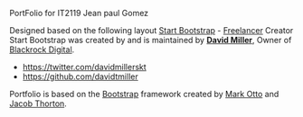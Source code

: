 PortFolio for IT2119
Jean paul Gomez


Designed based on the following layout
[Start Bootstrap](http://startbootstrap.com/) - [Freelancer](http://startbootstrap.com/template-overviews/freelancer/)
Creator
Start Bootstrap was created by and is maintained by **[David Miller](http://davidmiller.io/)**, Owner of [Blackrock Digital](http://blackrockdigital.io/).
* https://twitter.com/davidmillerskt
* https://github.com/davidtmiller



Portfolio is based on the [Bootstrap](http://getbootstrap.com/) framework created by [Mark Otto](https://twitter.com/mdo) and [Jacob Thorton](https://twitter.com/fat).

